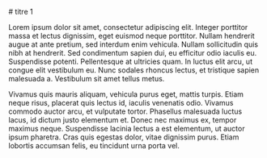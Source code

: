 # titre 1

Lorem ipsum dolor sit amet, consectetur adipiscing elit. Integer porttitor massa et lectus dignissim, eget euismod neque porttitor. Nullam hendrerit augue at ante pretium, sed interdum enim vehicula. Nullam sollicitudin quis nibh at hendrerit. Sed condimentum sapien dui, eu efficitur odio iaculis eu. Suspendisse potenti. Pellentesque at ultricies quam. In luctus elit arcu, ut congue elit vestibulum eu. Nunc sodales rhoncus lectus, et tristique sapien malesuada a. Vestibulum sit amet tellus metus.

Vivamus quis mauris aliquam, vehicula purus eget, mattis turpis. Etiam neque risus, placerat quis lectus id, iaculis venenatis odio. Vivamus commodo auctor arcu, et vulputate tortor. Phasellus malesuada luctus lacus, id dictum justo elementum et. Donec nec maximus ex, tempor maximus neque. Suspendisse lacinia lectus a est elementum, ut auctor ipsum pharetra. Cras quis egestas dolor, vitae dignissim purus. Etiam lobortis accumsan felis, eu tincidunt urna porta vel.

